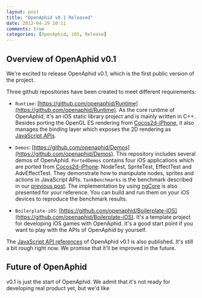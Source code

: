 ```yaml
---
layout: post
title: "OpenAphid v0.1 Released"
date: 2012-04-29 20:11
comments: true
categories: [OpenAphid, iOS, Release] 
---
```


## Overview of OpenAphid v0.1

We're excited to release OpenAphid v0.1, which is the first public version of the project.

Three github repositories have been created to meet different requirements:

+ `Runtime`: [https://github.com/openaphid/Runtime](https://github.com/openaphid/Runtime). As the core runtime of OpenAphid, it's an iOS static library project and is mainly written in C++. Besides porting the OpenGL ES rendering from [Cocos2d-iPhone](http://www.cocos2d-iphone.org/), it also manages the binding layer which exposes the 2D rendering as [JavaScript APIs](/api-doc/latest/index.html).

* `Demos`: [https://github.com/openaphid/Demos](https://github.com/openaphid/Demos). This repository includes several demos of OpenAphid. `PortedDemos` contains four iOS applications which are ported from [Cocos2d-iPhone](http://www.cocos2d-iphone.org/): NodeTest, SpriteTest, EffectTest and AdvEffectTest. They demonstrate how to manipulate nodes, sprites and actions in JavaScript APIs. `TankBenchmarks` is the benchmark described in our [previous post](/blog/2012/02/20/javascript-and-cocos2d-a-sneak-peek/). The implementation by using [ngCore](https://developer.mobage.com/) is also presented for your reference. You can build and run them on your iOS devices to reproduce the benchmark results.

* `Boilerplate-iOS`: [https://github.com/openaphid/Boilerplate-iOS](https://github.com/openaphid/Boilerplate-iOS). It's a template project for developing iOS games with OpenAphid. It's a good start point if you want to play with the APIs of OpenAphid by yourself.

The [JavaScript API references](/api-doc/latest/index.html) of OpenAphid v0.1 is also published. It's still a bit rough right now. We promise that it'll be improved in the future.

## Future of OpenAphid

v0.1 is just the start of OpenAphid. We admit that it's not ready for developing real product yet, but we'd like 